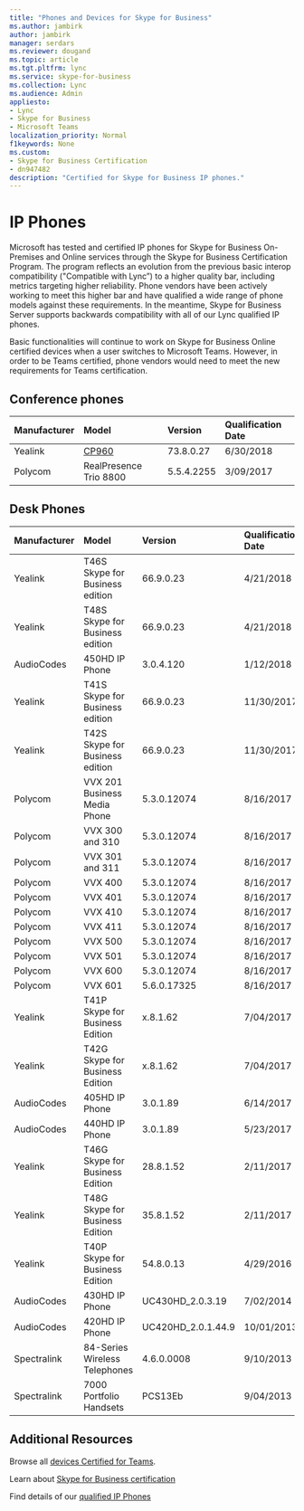 ```yaml
---
title: "Phones and Devices for Skype for Business"
ms.author: jambirk
author: jambirk
manager: serdars
ms.reviewer: dougand
ms.topic: article
ms.tgt.pltfrm: lync
ms.service: skype-for-business
ms.collection: Lync
ms.audience: Admin
appliesto:
- Lync
- Skype for Business 
- Microsoft Teams
localization_priority: Normal
f1keywords: None
ms.custom:
- Skype for Business Certification
- dn947482
description: "Certified for Skype for Business IP phones."
---
```


# IP Phones
Microsoft has tested and certified IP phones for Skype for Business On-Premises and Online services through the Skype for Business Certification Program. The program reflects an evolution from the previous basic interop compatibility ("Compatible with Lync”) to a higher quality bar, including metrics targeting higher reliability. Phone vendors have been actively working to meet this higher bar and have qualified a wide range of phone models against these requirements. 
In the meantime, Skype for Business Server supports backwards compatibility with all of our Lync qualified IP phones.

Basic functionalities will continue to work on Skype for Business Online certified devices when a user switches to Microsoft Teams. However, in order to be Teams certified, phone vendors would need to meet the new requirements for Teams certification. 
## Conference phones
|Manufacturer | Model| Version| Qualification Date|
|:--- |:--- |:--- |:--- |
| Yealink| [CP960](https://products.office.com/en-us/microsoft-teams/across-devices/devices/product?deviceid=e2ac36b9-998d-4952-8c4a-1df350ace44b)| 73.8.0.27| 6/30/2018|
| Polycom| RealPresence Trio 8800| 5.5.4.2255| 3/09/2017|

## Desk Phones
|Manufacturer | Model| Version| Qualification Date|
|:--- |:--- |:--- |:--- |
|Yealink	|T46S Skype for Business edition	|66.9.0.23	|4/21/2018|
|Yealink	|T48S Skype for Business edition	|66.9.0.23	|4/21/2018|
|AudioCodes	|450HD IP Phone	|3.0.4.120	|1/12/2018|
|Yealink	|T41S Skype for Business edition	|66.9.0.23	|11/30/2017|
|Yealink	|T42S Skype for Business edition	|66.9.0.23	|11/30/2017|
|Polycom	|VVX 201 Business Media Phone	|5.3.0.12074	|8/16/2017|
|Polycom	|VVX 300 and 310	|5.3.0.12074	|8/16/2017|
|Polycom	|VVX 301 and 311	|5.3.0.12074	|8/16/2017|
|Polycom	|VVX 400	|5.3.0.12074	|8/16/2017|
|Polycom	|VVX 401	|5.3.0.12074	|8/16/2017|
|Polycom	|VVX 410	|5.3.0.12074	|8/16/2017|
|Polycom	|VVX 411	|5.3.0.12074	|8/16/2017|
|Polycom	|VVX 500	|5.3.0.12074	|8/16/2017|
|Polycom	|VVX 501	|5.3.0.12074	|8/16/2017|
|Polycom	|VVX 600	|5.3.0.12074	|8/16/2017|
|Polycom	|VVX 601	|5.6.0.17325	|8/16/2017|
|Yealink	|T41P Skype for Business Edition	|x.8.1.62	|7/04/2017|
|Yealink	|T42G Skype for Business Edition	|x.8.1.62	|7/04/2017|
|AudioCodes	|405HD IP Phone	|3.0.1.89	|6/14/2017|
|AudioCodes	|440HD IP Phone	|3.0.1.89	|5/23/2017|
|Yealink	|T46G Skype for Business Edition	|28.8.1.52	|2/11/2017|
|Yealink	|T48G Skype for Business Edition	|35.8.1.52	|2/11/2017|
|Yealink	|T40P Skype for Business Edition	|54.8.0.13	|4/29/2016|
|AudioCodes	|430HD IP Phone	|UC430HD_2.0.3.19	|7/02/2014|
|AudioCodes	|420HD IP Phone	|UC420HD_2.0.1.44.9	|10/01/2013|
|Spectralink	|84-Series Wireless Telephones	|4.6.0.0008	|9/10/2013|
|Spectralink	|7000 Portfolio Handsets	|PCS13Eb	|9/04/2013|

## Additional Resources

Browse all [devices Certified for Teams](http://products.office.com/microsoft-teams/across-devices/devices).

Learn about [Skype for Business certification](overview.md)

Find details of our [qualified IP Phones](../lync-cert/ip-phones.md)

